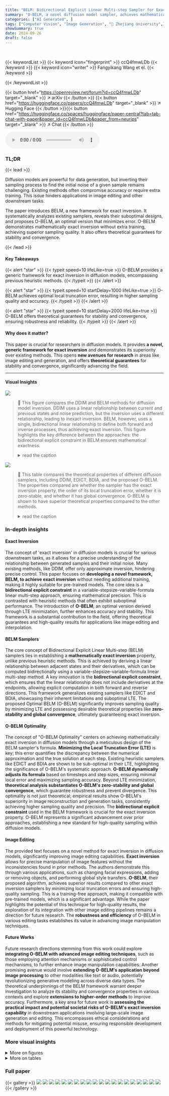 ```yaml
---
title: "BELM: Bidirectional Explicit Linear Multi-step Sampler for Exact Inversion in Diffusion Models"
summary: "O-BELM, a novel diffusion model sampler, achieves mathematically exact inversion with superior sampling quality, offering a new gold standard for diffusion model applications."
categories: ["AI Generated", ]
tags: ["Computer Vision", "Image Generation", "🏢 Zhejiang University",]
showSummary: true
date: 2024-09-26
draft: false
---
```


<br>

{{< keywordList >}}
{{< keyword icon="fingerprint" >}} ccQ4fmwLDb {{< /keyword >}}
{{< keyword icon="writer" >}} Fangyikang Wang et el. {{< /keyword >}}
 
{{< /keywordList >}}

{{< button href="https://openreview.net/forum?id=ccQ4fmwLDb" target="_blank" >}}
↗ arXiv
{{< /button >}}
{{< button href="https://huggingface.co/papers/ccQ4fmwLDb" target="_blank" >}}
↗ Hugging Face
{{< /button >}}{{< button href="https://huggingface.co/spaces/huggingface/paper-central?tab=tab-chat-with-paper&paper_id=ccQ4fmwLDb&paper_from=neurips" target="_blank" >}}
↗ Chat
{{< /button >}}




<audio controls>
    <source src="https://ai-paper-reviewer.com/ccQ4fmwLDb/podcast.wav" type="audio/wav">
    Your browser does not support the audio element.
</audio>


### TL;DR


{{< lead >}}

Diffusion models are powerful for data generation, but inverting their sampling process to find the initial noise of a given sample remains challenging. Existing methods often compromise accuracy or require extra training.  This issue hinders applications in image editing and other downstream tasks. 

The paper introduces BELM, a new framework for exact inversion.  It systematically analyzes existing samplers, reveals their suboptimal designs, and proposes O-BELM, an optimal version that minimizes error. O-BELM demonstrates mathematically exact inversion without extra training, achieving superior sampling quality.  It also offers theoretical guarantees for stability and convergence.

{{< /lead >}}


#### Key Takeaways

{{< alert "star" >}}
{{< typeit speed=10 lifeLike=true >}} O-BELM provides a generic framework for exact inversion in diffusion models, encompassing previous heuristic methods. {{< /typeit >}}
{{< /alert >}}

{{< alert "star" >}}
{{< typeit speed=10 startDelay=1000 lifeLike=true >}} O-BELM achieves optimal local truncation error, resulting in higher sampling quality and accuracy. {{< /typeit >}}
{{< /alert >}}

{{< alert "star" >}}
{{< typeit speed=10 startDelay=2000 lifeLike=true >}} O-BELM offers theoretical guarantees for stability and convergence, ensuring robustness and reliability. {{< /typeit >}}
{{< /alert >}}

#### Why does it matter?
This paper is crucial for researchers in diffusion models.  It provides **a novel, generic framework for exact inversion** and demonstrates its superiority over existing methods. This opens **new avenues for research** in areas like image editing and generation, and offers **theoretical guarantees** for stability and convergence, significantly advancing the field.

------
#### Visual Insights



![](https://ai-paper-reviewer.com/ccQ4fmwLDb/figures_1_1.jpg)

> 🔼 This figure compares the DDIM and BELM methods for diffusion model inversion.  DDIM uses a linear relationship between current and previous states and noise prediction, but the inversion uses a different relationship, leading to inexact inversion. BELM, however, uses a single, bidirectional linear relationship to define both forward and inverse processes, thus achieving exact inversion. This figure highlights the key difference between the approaches: the bidirectional explicit constraint in BELM ensures mathematical exactness.
> <details>
> <summary>read the caption</summary>
> Figure 1: Schematic description of DDIM (left) and BELM (right). DDIM uses xi and εθ (Χί,ί) to calculate xi-1 based on a linear relation between xi, xi−1 and ɛө(xi, i) (represented by the blue line). However, DDIM inversion uses xi−1 and ɛə (xi−1, i − 1) to calculate x₁ based on a different linear relation represented by the red line. This mismatch leads to the inexact inversion of DDIM. In contrast, BELM seeks to establish a linear relation between xi−1, Xi, Xi+1 and ɛө(xi, i) (represented by the green line). BELM and its inversion are derived from this unitary relation, which facilitates the exact inversion. Specifically, BELM uses the linear combination of xi, xi+1 and ɛθ(xi, i) to calculate xi-1, and the BELM inversion uses the linear combination of xi−1, xi and ɛθ(xi, i) to calculate xi+1. The bidirectional explicit constraint means this linear relation does not include the derivatives at the bidirectional endpoint, that is, ɛө (xi−1, i − 1) and ɛo (xi+1, i + 1).
> </details>





![](https://ai-paper-reviewer.com/ccQ4fmwLDb/tables_5_1.jpg)

> 🔼 This table compares the theoretical properties of different diffusion samplers, including DDIM, EDICT, BDIA, and the proposed O-BELM.  The properties compared are whether the sampler has the exact inversion property, the order of its local truncation error, whether it is zero-stable, and whether it has global convergence. O-BELM is shown to have superior theoretical properties compared to the other methods.
> <details>
> <summary>read the caption</summary>
> Table 1: Theoretical properties comparison of different samplers.
> </details>





### In-depth insights


#### Exact Inversion
The concept of 'exact inversion' in diffusion models is crucial for various downstream tasks, as it allows for a precise understanding of the relationship between generated samples and their initial noise.  Many existing methods, like DDIM, offer only approximate inversion, hindering precise control. This paper focuses on **developing a novel framework, BELM, to achieve exact inversion** without needing additional training, making it highly suitable for pre-trained models.  The core idea is a **bidirectional explicit constraint** in a variable-stepsize-variable-formula linear multi-step approach, ensuring mathematical precision.  This is contrasted with heuristic methods that often exhibit suboptimal performance. The introduction of **O-BELM**, an optimal version derived through LTE minimization, further enhances accuracy and stability.  This framework is a substantial contribution to the field, offering theoretical guarantees and high-quality results for applications like image editing and interpolation.

#### BELM Samplers
The core concept of Bidirectional Explicit Linear Multi-step (BELM) samplers lies in establishing a **mathematically exact inversion** property, unlike previous heuristic methods.  This is achieved by deriving a linear relationship between adjacent states and their derivatives, which can be computed bidirectionally using a variable-stepsize-variable-formula linear multi-step method. A key innovation is the **bidirectional explicit constraint**, which ensures that the linear relationship does not include derivatives at the endpoints, allowing explicit computation in both forward and reverse directions.  This framework generalizes existing samplers like EDICT and BDIA, showcasing their inherent limitations and suboptimal LTE.  The proposed Optimal BELM (O-BELM) significantly improves sampling quality by minimizing LTE and possessing desirable theoretical properties like **zero-stability and global convergence**, ultimately guaranteeing exact inversion.

#### O-BELM Optimality
The concept of "O-BELM Optimality" centers on achieving mathematically exact inversion in diffusion models through a meticulous design of the BELM sampler's formula.  **Minimizing the Local Truncation Error (LTE)** is key; this error quantifies the discrepancy between the numerical approximation and the true solution at each step.  Existing heuristic samplers like EDICT and BDIA are shown to be sub-optimal in their LTE, highlighting the significance of O-BELM's systematic approach.  **O-BELM dynamically adjusts its formula** based on timesteps and step sizes, ensuring minimal local error and maximizing sampling accuracy.  Beyond LTE minimization, **theoretical analysis substantiates O-BELM's zero-stability and global convergence**, which guarantee robustness and prevent divergence. This optimality is not just theoretical; empirical results show O-BELM's superiority in image reconstruction and generation tasks, consistently achieving higher sampling quality and precision.  The **bidirectional explicit constraint** used in the BELM framework is crucial for the exact inversion property. O-BELM represents a significant advancement over prior approaches, establishing a new standard for high-quality sampling within diffusion models.

#### Image Editing
The provided text focuses on a novel method for exact inversion in diffusion models, significantly improving image editing capabilities.  **Exact inversion** allows for precise manipulation of image features without the inconsistencies found in prior methods.  The authors demonstrate this through various applications, such as changing facial expressions, adding or removing objects, and performing global style transfers. **O-BELM**, their proposed algorithm, achieves superior results compared to other exact inversion samplers by minimizing local truncation errors and ensuring high-quality sampling.  This is a training-free approach, making it compatible with pre-trained models, which is a significant advantage.  While the paper highlights the potential of this technique for high-quality results, the exploration of its integration with other image editing pipelines remains a direction for future research.  The **robustness and efficiency** of O-BELM in various editing tasks establishes its value in advancing image manipulation techniques.

#### Future Works
Future research directions stemming from this work could explore **integrating O-BELM with advanced image editing techniques**, such as those employing attention mechanisms or sophisticated control mechanisms, to further enhance image manipulation capabilities.  Another promising avenue would involve **extending O-BELM's application beyond image processing** to other modalities like text or audio, potentially revolutionizing generative modeling across diverse data types.  The theoretical underpinnings of the BELM framework warrant deeper investigation to analyze its stability and convergence properties in various contexts and explore **extensions to higher-order methods** to improve accuracy.  Furthermore, a key area for future work is **assessing the practical impact and potential societal risks of O-BELM's exact inversion capability** in downstream applications involving large-scale image generation and editing. This encompasses ethical considerations and methods for mitigating potential misuse, ensuring responsible development and deployment of this powerful technology.


### More visual insights

<details>
<summary>More on figures
</summary>


![](https://ai-paper-reviewer.com/ccQ4fmwLDb/figures_7_1.jpg)

> 🔼 This figure shows various image editing results using the O-BELM model.  It demonstrates the model's ability to perform large-scale edits while preserving fine details, showcasing its accuracy and stability.
> <details>
> <summary>read the caption</summary>
> Figure 2: Examples of editing results using O-BELM on both synthesized and real images. We showcase the diverse editing capabilities of O-BELM across a range of tasks, including human face modifications, content change, entity addition and global style transfer. The exact inversion property of O-BELM enables large-scale image alterations while preserving auxiliary details (background in first row, hairstyle in second row, traffic sign in third row, tree and crop in fourth row, composition in last row). Its stability and accuracy further ensure the high quality of the resulting images.
> </details>



![](https://ai-paper-reviewer.com/ccQ4fmwLDb/figures_8_1.jpg)

> 🔼 This figure compares image editing results from four different diffusion models: DDIM, EDICT, BDIA, and the authors' proposed O-BELM.  It highlights the superior quality and consistency of O-BELM compared to the others, showcasing how O-BELM avoids inconsistencies and low-quality artifacts.
> <details>
> <summary>read the caption</summary>
> Figure 3: Comparison of editing results from different samplers under 50 steps. DDIM leads to inconsistencies (highlighted by the red rectangle), and the EDICT and BDIA samplers may introduce unrealistically low-quality sections (highlighted by the yellow rectangle). Our O-BELM sampler ensures consistency and demonstrates high-quality results.
> </details>



![](https://ai-paper-reviewer.com/ccQ4fmwLDb/figures_17_1.jpg)

> 🔼 This figure demonstrates the image editing capabilities of the O-BELM model.  It shows several examples of image editing tasks, including face modifications, content changes, and style transfers applied to both synthetic and real images. The results highlight O-BELM's ability to perform large-scale edits while maintaining fine details and demonstrating high-quality results. The caption emphasizes that the exact inversion property of O-BELM is key to achieving these results.
> <details>
> <summary>read the caption</summary>
> Figure 2: Examples of editing results using O-BELM on both synthesized and real images. We showcase the diverse editing capabilities of O-BELM across a range of tasks, including human face modifications, content change, entity addition and global style transfer. The exact inversion property of O-BELM enables large-scale image alterations while preserving auxiliary details (background in first row, hairstyle in second row, traffic sign in third row, tree and crop in fourth row, composition in last row). Its stability and accuracy further ensure the high quality of the resulting images.
> </details>



![](https://ai-paper-reviewer.com/ccQ4fmwLDb/figures_27_1.jpg)

> 🔼 This figure shows the results of image reconstruction using DDIM and three exact inversion samplers (EDICT, BDIA, and O-BELM) with 50 steps.  The original images are shown alongside their reconstructions using each method.  A key observation is that DDIM produces noticeably inconsistent reconstructions, highlighted by red rectangles, whereas the exact inversion methods achieve much more accurate reconstructions.
> <details>
> <summary>read the caption</summary>
> Figure 4: Results of image reconstruction and MSE error using DDIM and exact inversion samplers under 50 steps. The red rectangle point out the inconsistent part in the reconstructed images of DDIM.
> </details>



![](https://ai-paper-reviewer.com/ccQ4fmwLDb/figures_29_1.jpg)

> 🔼 This figure shows the image reconstruction results using the O-BELM sampler on the CIFAR10 and CelebA-HQ datasets.  The left panel (a) displays 256 images from the CIFAR10 dataset reconstructed using O-BELM with 100 steps, while the right panel (b) shows 64 images from the CelebA-HQ dataset, also reconstructed using O-BELM with 100 steps.  The figure visually demonstrates the high-quality sampling capabilities of the O-BELM method. 
> <details>
> <summary>read the caption</summary>
> Figure 5: (a) uncurated CIFAR10 samples with BELM, steps = 100 (b) uncurated CelebA-HQ samples with BELM, steps = 100
> </details>



![](https://ai-paper-reviewer.com/ccQ4fmwLDb/figures_30_1.jpg)

> 🔼 This figure shows various image editing results obtained using the Optimal BELM (O-BELM) method.  It highlights O-BELM's ability to perform large-scale edits while preserving fine details and maintaining high image quality. Examples include face modifications, object addition, and style transfers.
> <details>
> <summary>read the caption</summary>
> Figure 2: Examples of editing results using O-BELM on both synthesized and real images. We showcase the diverse editing capabilities of O-BELM across a range of tasks, including human face modifications, content change, entity addition and global style transfer. The exact inversion property of O-BELM enables large-scale image alterations while preserving auxiliary details (background in first row, hairstyle in second row, traffic sign in third row, tree and crop in fourth row, composition in last row). Its stability and accuracy further ensure the high quality of the resulting images.
> </details>



![](https://ai-paper-reviewer.com/ccQ4fmwLDb/figures_31_1.jpg)

> 🔼 This figure shows several examples of image editing results using the O-BELM model. The examples illustrate the model's ability to perform a variety of edits, including changing facial features, adding or removing objects, and changing the overall style of the image.  The caption highlights that O-BELM's exact inversion property allows for large-scale edits while preserving fine details, and its stability ensures high-quality results.
> <details>
> <summary>read the caption</summary>
> Figure 2: Examples of editing results using O-BELM on both synthesized and real images. We showcase the diverse editing capabilities of O-BELM across a range of tasks, including human face modifications, content change, entity addition and global style transfer. The exact inversion property of O-BELM enables large-scale image alterations while preserving auxiliary details (background in first row, hairstyle in second row, traffic sign in third row, tree and crop in fourth row, composition in last row). Its stability and accuracy further ensure the high quality of the resulting images.
> </details>



![](https://ai-paper-reviewer.com/ccQ4fmwLDb/figures_32_1.jpg)

> 🔼 This figure compares the performance of O-BELM, DDIM, EDICT, and BDIA on ControlNet-based image editing tasks using Canny edge detection and depth maps. The results show that O-BELM produces high-quality results that preserve original image features while the other methods suffer from inconsistencies or low-quality areas.
> <details>
> <summary>read the caption</summary>
> Figure 8: Comparison of ControlNet-based editing results of different samplers. DDIM leads to inconsistencies (red rectangle), and the EDICT and BDIA samplers introduce low-quality sections (yellow rectangle). Our O-BELM sampler ensures consistency and demonstrates high-quality results, even in such large scale editing and still preserve features from original images (face in the first example and clothing in the second example).
> </details>



![](https://ai-paper-reviewer.com/ccQ4fmwLDb/figures_32_2.jpg)

> 🔼 This figure shows several examples of image editing using the O-BELM method.  The examples demonstrate the ability of O-BELM to perform large-scale edits while preserving fine details and achieving high-quality results.  Different types of edits are shown, such as changing facial features, adding or removing objects, and changing the overall style of the image.
> <details>
> <summary>read the caption</summary>
> Figure 2: Examples of editing results using O-BELM on both synthesized and real images. We showcase the diverse editing capabilities of O-BELM across a range of tasks, including human face modifications, content change, entity addition and global style transfer. The exact inversion property of O-BELM enables large-scale image alterations while preserving auxiliary details (background in first row, hairstyle in second row, traffic sign in third row, tree and crop in fourth row, composition in last row). Its stability and accuracy further ensure the high quality of the resulting images.
> </details>



![](https://ai-paper-reviewer.com/ccQ4fmwLDb/figures_33_1.jpg)

> 🔼 This figure shows the results of image editing experiments using EDICT and BDIA with varying hyperparameters. The results demonstrate that even within the recommended hyperparameter ranges, the editing results can be highly sensitive to the specific hyperparameters used, and in some cases, the results can diverge.  This highlights the instability and lack of robustness of these methods in image editing tasks.
> <details>
> <summary>read the caption</summary>
> Figure 10: Image editing example for EDICT and BDIA with different hyperparameters, carried out over 200 steps. We observe that even within the interval advised in the original paper, the editing result may still diverge.
> </details>



</details>




<details>
<summary>More on tables
</summary>


![](https://ai-paper-reviewer.com/ccQ4fmwLDb/tables_8_1.jpg)
> 🔼 This table presents a comparison of the Mean Squared Error (MSE) loss for image reconstruction across different diffusion samplers (DDIM, EDICT, BDIA, and O-BELM) on the COCO-14 dataset.  The comparison is shown for different numbers of sampling steps (10, 20, 50, and 100).  The results illustrate the reconstruction error achieved by each method, with lower MSE indicating better reconstruction quality.
> <details>
> <summary>read the caption</summary>
> Table 2: Comparison of different samplers on MSE reconstruction loss on COCO-14.
> </details>

![](https://ai-paper-reviewer.com/ccQ4fmwLDb/tables_8_2.jpg)
> 🔼 This table presents a comparison of different diffusion model samplers (DDIM, EDICT, BDIA, and O-BELM) in terms of their Fréchet Inception Distance (FID) scores.  Lower FID scores indicate better-quality generated images. The comparison is done for the task of unconditional image generation (generating images without any specific guidance or conditioning) on CIFAR10 (32x32) and CelebA-HQ (256x256) datasets. The results are shown for different numbers of sampling steps (10, 20, 50, and 100). The table helps to evaluate the sampling quality of each method.
> <details>
> <summary>read the caption</summary>
> Table 3: Comparison of different samplers on FID score(↓) for the task of unconditional generation.
> </details>

![](https://ai-paper-reviewer.com/ccQ4fmwLDb/tables_9_1.jpg)
> 🔼 This table compares the Fréchet Inception Distance (FID) scores of different samplers (DDIM, EDICT, BDIA, and O-BELM) for text-to-image generation using two pre-trained Stable Diffusion models (SD-1.5 and SD-2.0-base).  Lower FID scores indicate better image quality. The comparison is done across different numbers of sampling steps (10, 20, 50, and 100).
> <details>
> <summary>read the caption</summary>
> Table 4: Comparison of different samplers on FID score(↓) for the task of text-to-image generation with pretrained stable diffusion models.
> </details>

![](https://ai-paper-reviewer.com/ccQ4fmwLDb/tables_27_1.jpg)
> 🔼 This table compares the mean squared error (MSE) of reconstruction loss achieved by different samplers (DDIM, EDICT, BDIA, and O-BELM) on the COCO-14 dataset. The MSE loss is calculated for different numbers of steps (10, 20, 50, and 100).  Lower MSE values indicate better reconstruction quality.
> <details>
> <summary>read the caption</summary>
> Table 2: Comparison of different samplers on MSE reconstruction loss on COCO-14.
> </details>

![](https://ai-paper-reviewer.com/ccQ4fmwLDb/tables_28_1.jpg)
> 🔼 This table compares the Fréchet Inception Distance (FID) scores achieved by different samplers (DDIM, EDICT, BDIA, and O-BELM) for the task of unconditional image generation on CIFAR10 and CelebA-HQ datasets. A lower FID score indicates better-quality generated images, reflecting a higher similarity to real images. The comparison is made across different numbers of sampling steps (10, 20, 50, and 100).
> <details>
> <summary>read the caption</summary>
> Table 3: Comparison of different samplers on FID score(↓) for the task of unconditional generation.
> </details>

![](https://ai-paper-reviewer.com/ccQ4fmwLDb/tables_28_2.jpg)
> 🔼 This table compares the performance of different diffusion samplers (DDIM, EDICT, BDIA, and O-BELM) on the task of unconditional image generation.  The FID (Fréchet Inception Distance) score is used as a metric to evaluate the quality of the generated images, with lower scores indicating better image quality.  The comparison is performed for different numbers of steps in the sampling process. The table shows how O-BELM consistently achieves the lowest FID score compared to other methods.
> <details>
> <summary>read the caption</summary>
> Table 3: Comparison of different samplers on FID score(↓) for the task of unconditional generation.
> </details>

![](https://ai-paper-reviewer.com/ccQ4fmwLDb/tables_28_3.jpg)
> 🔼 This table compares the Fréchet Inception Distance (FID) scores achieved by different samplers (DDIM, EDICT, BDIA, and O-BELM) for the task of unconditional image generation.  Lower FID scores indicate better image quality. The comparison is done across three different numbers of sampling steps (20, 50, and 100) on two datasets (CIFAR10 and CelebA-HQ).  The results show that O-BELM consistently outperforms the other samplers, indicating its ability to generate higher-quality images.
> <details>
> <summary>read the caption</summary>
> Table 3: Comparison of different samplers on FID score(↓) for the task of unconditional generation.
> </details>

![](https://ai-paper-reviewer.com/ccQ4fmwLDb/tables_33_1.jpg)
> 🔼 This table compares the Mean Squared Error (MSE) of reconstruction loss achieved by different diffusion samplers (DDIM, EDICT, BDIA, and O-BELM) on the COCO-14 dataset.  The MSE is a measure of the difference between the reconstructed image and the original image. Lower MSE values indicate better reconstruction quality.  The comparison is done for different numbers of sampling steps (10, 20, 50, and 100).
> <details>
> <summary>read the caption</summary>
> Table 2: Comparison of different samplers on MSE reconstruction loss on COCO-14.
> </details>

</details>




### Full paper

{{< gallery >}}
<img src="https://ai-paper-reviewer.com/ccQ4fmwLDb/1.png" class="grid-w50 md:grid-w33 xl:grid-w25" />
<img src="https://ai-paper-reviewer.com/ccQ4fmwLDb/2.png" class="grid-w50 md:grid-w33 xl:grid-w25" />
<img src="https://ai-paper-reviewer.com/ccQ4fmwLDb/3.png" class="grid-w50 md:grid-w33 xl:grid-w25" />
<img src="https://ai-paper-reviewer.com/ccQ4fmwLDb/4.png" class="grid-w50 md:grid-w33 xl:grid-w25" />
<img src="https://ai-paper-reviewer.com/ccQ4fmwLDb/5.png" class="grid-w50 md:grid-w33 xl:grid-w25" />
<img src="https://ai-paper-reviewer.com/ccQ4fmwLDb/6.png" class="grid-w50 md:grid-w33 xl:grid-w25" />
<img src="https://ai-paper-reviewer.com/ccQ4fmwLDb/7.png" class="grid-w50 md:grid-w33 xl:grid-w25" />
<img src="https://ai-paper-reviewer.com/ccQ4fmwLDb/8.png" class="grid-w50 md:grid-w33 xl:grid-w25" />
<img src="https://ai-paper-reviewer.com/ccQ4fmwLDb/9.png" class="grid-w50 md:grid-w33 xl:grid-w25" />
<img src="https://ai-paper-reviewer.com/ccQ4fmwLDb/10.png" class="grid-w50 md:grid-w33 xl:grid-w25" />
<img src="https://ai-paper-reviewer.com/ccQ4fmwLDb/11.png" class="grid-w50 md:grid-w33 xl:grid-w25" />
<img src="https://ai-paper-reviewer.com/ccQ4fmwLDb/12.png" class="grid-w50 md:grid-w33 xl:grid-w25" />
<img src="https://ai-paper-reviewer.com/ccQ4fmwLDb/13.png" class="grid-w50 md:grid-w33 xl:grid-w25" />
<img src="https://ai-paper-reviewer.com/ccQ4fmwLDb/14.png" class="grid-w50 md:grid-w33 xl:grid-w25" />
<img src="https://ai-paper-reviewer.com/ccQ4fmwLDb/15.png" class="grid-w50 md:grid-w33 xl:grid-w25" />
<img src="https://ai-paper-reviewer.com/ccQ4fmwLDb/16.png" class="grid-w50 md:grid-w33 xl:grid-w25" />
<img src="https://ai-paper-reviewer.com/ccQ4fmwLDb/17.png" class="grid-w50 md:grid-w33 xl:grid-w25" />
<img src="https://ai-paper-reviewer.com/ccQ4fmwLDb/18.png" class="grid-w50 md:grid-w33 xl:grid-w25" />
<img src="https://ai-paper-reviewer.com/ccQ4fmwLDb/19.png" class="grid-w50 md:grid-w33 xl:grid-w25" />
<img src="https://ai-paper-reviewer.com/ccQ4fmwLDb/20.png" class="grid-w50 md:grid-w33 xl:grid-w25" />
{{< /gallery >}}
